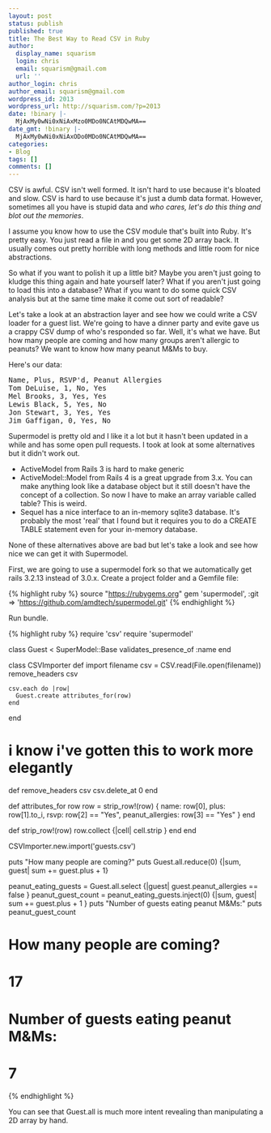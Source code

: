 ```yaml
---
layout: post
status: publish
published: true
title: The Best Way to Read CSV in Ruby
author:
  display_name: squarism
  login: chris
  email: squarism@gmail.com
  url: ''
author_login: chris
author_email: squarism@gmail.com
wordpress_id: 2013
wordpress_url: http://squarism.com/?p=2013
date: !binary |-
  MjAxMy0wNi0xNiAxMzo0MDo0NCAtMDQwMA==
date_gmt: !binary |-
  MjAxMy0wNi0xNiAxODo0MDo0NCAtMDQwMA==
categories:
- Blog
tags: []
comments: []
---
```

CSV is awful.  CSV isn't well formed.  It isn't hard to use because it's bloated and slow.  CSV is hard to use because it's just a dumb data format.  However, sometimes all you have is stupid data and _who cares, let's do this thing and blot out the memories_.

I assume you know how to use the CSV module that's built into Ruby.  It's pretty easy.  You just read a file in and you get some 2D array back.  It usually comes out pretty horrible with long methods and little room for nice abstractions.

So what if you want to polish it up a little bit?  Maybe you aren't just going to kludge this thing again and hate yourself later?  What if you aren't just going to load this into a database?  What if you want to do some quick CSV analysis but at the same time make it come out sort of readable?

Let's take a look at an abstraction layer and see how we could write a CSV loader for a guest list.  We're going to have a dinner party and evite gave us a crappy CSV dump of who's responded so far.  Well, it's what we have.  But how many people are coming and how many groups aren't allergic to peanuts?  We want to know how many peanut M&Ms to buy.

Here's our data:

<pre>
Name, Plus, RSVP'd, Peanut Allergies
Tom DeLuise, 1, No, Yes
Mel Brooks, 3, Yes, Yes
Lewis Black, 5, Yes, No
Jon Stewart, 3, Yes, Yes
Jim Gaffigan, 0, Yes, No
</pre>

<!-- more -->

Supermodel is pretty old and I like it a lot but it hasn't been updated in a while and has some open pull requests.  I took at look at some alternatives but it didn't work out.
- ActiveModel from Rails 3 is hard to make generic
- ActiveModel::Model from Rails 4 is a great upgrade from 3.x.  You can  make anything look like a database object but it still doesn't have the concept of a collection.  So now I have to make an array variable called table?  This is weird.
- Sequel has a nice interface to an in-memory sqlite3 database.  It's probably the most 'real' that I found but it requires you to do a CREATE TABLE statement even for your in-memory database.

None of these alternatives above are bad but let's take a look and see how nice we can get it with Supermodel.

First, we are going to use a supermodel fork so that we automatically get rails 3.2.13 instead of 3.0.x.  Create a project folder and a Gemfile file:

{% highlight ruby %}
source "https://rubygems.org"
gem 'supermodel', :git => 'https://github.com/amdtech/supermodel.git'
{% endhighlight %}

Run bundle.

{% highlight ruby %}
require 'csv'
require 'supermodel'

class Guest < SuperModel::Base
  validates_presence_of :name
end

class CSVImporter
  def import filename
    csv = CSV.read(File.open(filename))
    remove_headers csv

    csv.each do |row|
      Guest.create attributes_for(row)
    end
  end

  # i know i've gotten this to work more elegantly
  def remove_headers csv
    csv.delete_at 0
  end

  def attributes_for row
    row = strip_row!(row)
    {
      name:             row[0],
      plus:             row[1].to_i,
      rsvp:             row[2] == "Yes",
      peanut_allergies: row[3] == "Yes"
    }
  end

  def strip_row!(row)
    row.collect {|cell| cell.strip }
  end
end

CSVImporter.new.import('guests.csv')

puts "How many people are coming?"
puts Guest.all.reduce(0) {|sum, guest| sum += guest.plus + 1}

peanut_eating_guests = Guest.all.select {|guest| guest.peanut_allergies == false }
peanut_guest_count = peanut_eating_guests.inject(0) {|sum, guest| sum += guest.plus + 1 }
puts "Number of guests eating peanut M&Ms:"
puts peanut_guest_count

# How many people are coming?
# 17
# Number of guests eating peanut M&Ms:
# 7
{% endhighlight %}

You can see that Guest.all is much more intent revealing than manipulating a 2D array by hand.